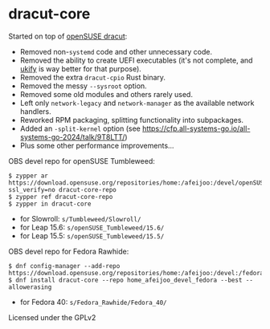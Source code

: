 dracut-core
====

Started on top of [openSUSE dracut](https://github.com/openSUSE/dracut/tree/SUSE/059):

- Removed non-`systemd` code and other unnecessary code.
- Removed the ability to create UEFI executables (it's not complete, and
[ukify](https://www.freedesktop.org/software/systemd/man/latest/ukify.html) is
way better for that purpose).
- Removed the extra `dracut-cpio` Rust binary.
- Removed the messy `--sysroot` option.
- Removed some old modules and others rarely used.
- Left only `network-legacy` and `network-manager` as the available network handlers.
- Reworked RPM packaging, splitting functionality into subpackages.
- Added an `-split-kernel` option (see https://cfp.all-systems-go.io/all-systems-go-2024/talk/9T8LTT/)
- Plus some other performance improvements...

OBS devel repo for openSUSE Tumbleweed:

```
$ zypper ar https://download.opensuse.org/repositories/home:/afeijoo:/devel/openSUSE_Tumbleweed/?ssl_verify=no dracut-core-repo
$ zypper ref dracut-core-repo
$ zypper in dracut-core
```

- for Slowroll: `s/Tumbleweed/Slowroll/`
- for Leap 15.6: `s/openSUSE_Tumbleweed/15.6/`
- for Leap 15.5: `s/openSUSE_Tumbleweed/15.5/`

OBS devel repo for Fedora Rawhide:

```
$ dnf config-manager --add-repo https://download.opensuse.org/repositories/home:/afeijoo:/devel:/fedora/Fedora_Rawhide/home:afeijoo:devel:fedora.repo
$ dnf install dracut-core --repo home_afeijoo_devel_fedora --best --allowerasing
```

- for Fedora 40: `s/Fedora_Rawhide/Fedora_40/`

Licensed under the GPLv2
